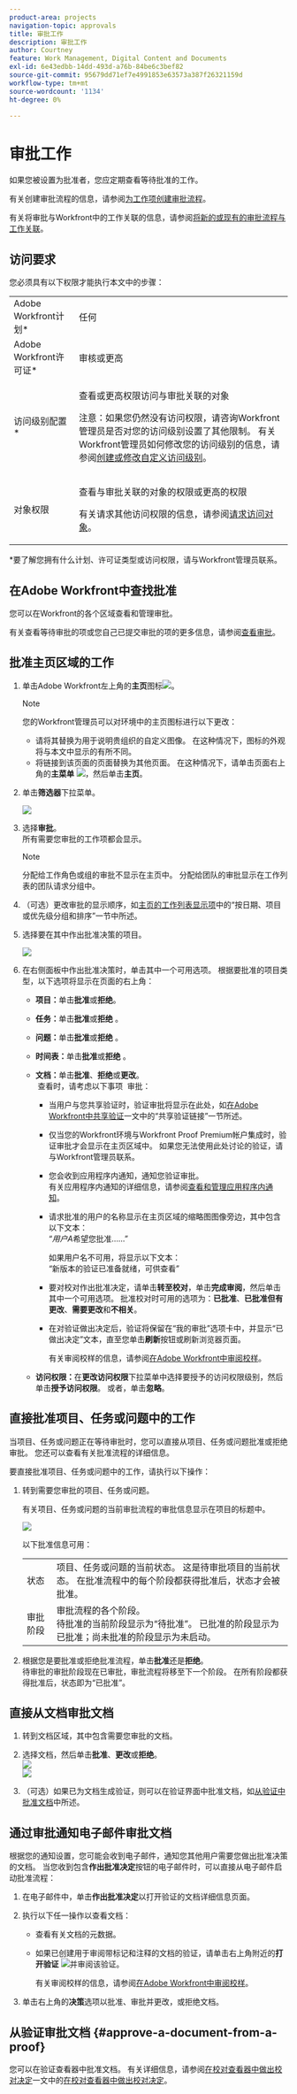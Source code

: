 ```yaml
---
product-area: projects
navigation-topic: approvals
title: 审批工作
description: 审批工作
author: Courtney
feature: Work Management, Digital Content and Documents
exl-id: 6e43edbb-14dd-493d-a76b-84be6c3bef82
source-git-commit: 95679dd71ef7e4991853e63573a387f26321159d
workflow-type: tm+mt
source-wordcount: '1134'
ht-degree: 0%

---
```


# 审批工作

<!--
<p data-mc-conditions="QuicksilverOrClassic.Draft mode">(NOTE:&nbsp;From&nbsp;Courtney: Linked to Training sites/ articles , don't change title and link)</p>
-->

如果您被设置为批准者，您应定期查看等待批准的工作。

有关创建审批流程的信息，请参阅[为工作项创建审批流程](../../administration-and-setup/customize-workfront/configure-approval-milestone-processes/create-approval-processes.md)。

有关将审批与Workfront中的工作关联的信息，请参阅[将新的或现有的审批流程与工作关联](../../review-and-approve-work/manage-approvals/associate-approval-with-work.md)。

## 访问要求

您必须具有以下权限才能执行本文中的步骤：

<table style="table-layout:auto"> 
 <col> 
 <col> 
 <tbody> 
  <tr> 
   <td role="rowheader">Adobe Workfront计划*</td> 
   <td> <p>任何</p> </td> 
  </tr> 
  <tr> 
   <td role="rowheader">Adobe Workfront许可证*</td> 
   <td> <p>审核或更高</p> </td> 
  </tr> 
  <tr> 
   <td role="rowheader">访问级别配置*</td> 
   <td> <p>查看或更高权限访问与审批关联的对象</p> <p>注意：如果您仍然没有访问权限，请咨询Workfront管理员是否对您的访问级别设置了其他限制。 有关Workfront管理员如何修改您的访问级别的信息，请参阅<a href="../../administration-and-setup/add-users/configure-and-grant-access/create-modify-access-levels.md" class="MCXref xref">创建或修改自定义访问级别</a>。</p> </td> 
  </tr> 
  <tr> 
   <td role="rowheader">对象权限</td> 
   <td> <p>查看与审批关联的对象的权限或更高的权限</p> <p>有关请求其他访问权限的信息，请参阅<a href="../../workfront-basics/grant-and-request-access-to-objects/request-access.md" class="MCXref xref">请求访问对象</a>。</p> </td> 
  </tr> 
 </tbody> 
</table>

&#42;要了解您拥有什么计划、许可证类型或访问权限，请与Workfront管理员联系。

## 在Adobe Workfront中查找批准

您可以在Workfront的各个区域查看和管理审批。

有关查看等待审批的项或您自己已提交审批的项的更多信息，请参阅[查看审批](../../review-and-approve-work/manage-approvals/view-approvals.md)。

## 批准主页区域的工作

1. 单击Adobe Workfront左上角的&#x200B;**主页**&#x200B;图标![](assets/home-icon-30x29.png)。

   >[!NOTE]
   >
   >您的Workfront管理员可以对环境中的主页图标进行以下更改：
   >
   >   
   >* 请将其替换为用于说明贵组织的自定义图像。 在这种情况下，图标的外观将与本文中显示的有所不同。
   >* 将链接到该页面的页面替换为其他页面。 在这种情况下，请单击页面右上角的&#x200B;**主菜单** ![](assets/main-menu-icon.png)，然后单击&#x200B;**主页**。

1. 单击&#x200B;**筛选器**&#x200B;下拉菜单。

   ![](assets/displaying-work-items-filters-nwe-350x401.png)

1. 选择&#x200B;**审批**。\
   所有需要您审批的工作项都会显示。 

   >[!NOTE]
   >
   >分配给工作角色或组的审批不显示在主页中。 分配给团队的审批显示在工作列表的团队请求分组中。

1. （可选）更改审批的显示顺序，如[主页的工作列表显示项](../../workfront-basics/using-home/using-the-home-area/display-items-in-home-work-list.md)中的“按日期、项目或优先级分组和排序”一节中所述。
1. 选择要在其中作出批准决策的项目。

   ![](assets/task-approval-home-350x127.png)

1. 在右侧面板中作出批准决策时，单击其中一个可用选项。 根据要批准的项目类型，以下选项将显示在页面的右上角：

   * **项目：**&#x200B;单击&#x200B;**批准**&#x200B;或&#x200B;**拒绝**。

   * **任务：**&#x200B;单击&#x200B;**批准**&#x200B;或&#x200B;**拒绝** 。

   * **问题：**&#x200B;单击&#x200B;**批准**&#x200B;或&#x200B;**拒绝** 。

   * **时间表：**&#x200B;单击&#x200B;**批准**&#x200B;或&#x200B;**拒绝** 。

   * **文档：**&#x200B;单击&#x200B;**批准**、**拒绝**&#x200B;或&#x200B;**更改**。\
      查看时，请考虑以下事项  审批：

      * 当用户与您共享验证时，验证审批将显示在此处，如[在Adobe Workfront中共享验证](../../review-and-approve-work/proofing/managing-proofs-within-workfront/share-a-proof-in-workfront.md)一文中的“共享验证链接”一节所述。
      * 仅当您的Workfront环境与Workfront Proof Premium帐户集成时，验证审批才会显示在主页区域中。 如果您无法使用此处讨论的验证，请与Workfront管理员联系。
      * 您会收到应用程序内通知，通知您验证审批。\
        有关应用程序内通知的详细信息，请参阅[查看和管理应用程序内通知](../../workfront-basics/using-notifications/view-and-manage-in-app-notifications.md)。

      * 请求批准的用户的名称显示在主页区域的缩略图图像旁边，其中包含以下文本：\
        “*用户A*&#x200B;希望您批准……”

        <!--      
        <MadCap:conditionalText data-mc-conditions="QuicksilverOrClassic.Draft mode">      
        (NOTE:&nbsp;From&nbsp;Courtney: Is this true?)      
        </MadCap:conditionalText>      
        -->

        如果用户名不可用，将显示以下文本：\
        “新版本的验证已准备就绪，可供查看”
      * 要对校对作出批准决定，请单击&#x200B;**转至校对**，单击&#x200B;**完成审阅**，然后单击其中一个可用选项。 批准校对时可用的选项为：**已批准**、**已批准但有更改**、**需要更改**&#x200B;和&#x200B;**不相关**。

      * 在对验证做出决定后，验证将保留在“我的审批”选项卡中，并显示“已做出决定”文本，直至您单击&#x200B;**刷新**&#x200B;按钮或刷新浏览器页面。

        有关审阅校样的信息，请参阅[在Adobe Workfront中审阅校样](../../review-and-approve-work/proofing/reviewing-proofs-within-workfront/review-proofs-in-wf.md)。

   * **访问权限：**&#x200B;在&#x200B;**更改访问权限**&#x200B;下拉菜单中选择要授予的访问权限级别，然后单击&#x200B;**授予访问权限**。 或者，单击&#x200B;**忽略**。

## 直接批准项目、任务或问题中的工作

当项目、任务或问题正在等待审批时，您可以直接从项目、任务或问题批准或拒绝审批。 您还可以查看有关批准流程的详细信息。

要直接批准项目、任务或问题中的工作，请执行以下操作：

1. 转到需要您审批的项目、任务或问题。

   有关项目、任务或问题的当前审批流程的审批信息显示在项目的标题中。

   ![](assets/current-approval-process-in-project-header-with-stages-nwe-350x92.png)

   以下批准信息可用：

   <table style="table-layout:auto"> 
    <col> 
    <col> 
    <tbody> 
     <tr> 
      <td role="rowheader">状态</td> 
      <td>项目、任务或问题的当前状态。 这是待审批项目的当前状态。 在批准流程中的每个阶段都获得批准后，状态才会被批准。</td> 
     </tr> 
     <tr> 
      <td role="rowheader">审批阶段</td> 
      <td>审批流程的各个阶段。 <br>待批准的当前阶段显示为“待批准”。 已批准的阶段显示为已批准；尚未批准的阶段显示为未启动。</td> 
     </tr> 
    </tbody> 
   </table>

1. 根据您是要批准或拒绝批准流程，单击&#x200B;**批准**&#x200B;还是&#x200B;**拒绝**。\
   待审批的审批阶段现在已审批，审批流程将移至下一个阶段。 在所有阶段都获得批准后，状态即为“已批准”。

## 直接从文档审批文档 

1. 转到文档区域，其中包含需要您审批的文档。
1. 选择文档，然后单击&#x200B;**批准**、**更改**&#x200B;或&#x200B;**拒绝**。\
   ![](assets/approval-approve-document-350x215.png)\
   ![](assets/document-approval-350x199.png)

1. （可选）如果已为文档生成验证，则可以在验证界面中批准文档，如[从验证中批准文档](#approve-a-document-from-a-proof)中所述。

## 通过审批通知电子邮件审批文档

根据您的通知设置，您可能会收到电子邮件，通知您其他用户需要您做出批准决策的文档。 当您收到包含&#x200B;**作出批准决定**&#x200B;按钮的电子邮件时，可以直接从电子邮件启动批准流程：

1. 在电子邮件中，单击&#x200B;**作出批准决定**&#x200B;以打开验证的文档详细信息页面。
1. 执行以下任一操作以查看文档：

   * 查看有关文档的元数据。
   * 如果已创建用于审阅带标记和注释的文档的验证，请单击右上角附近的&#x200B;**打开验证** ![](assets/open-proof-icon-qs.png)并审阅该验证。

     <!--   
     <span style="color: #ff1493;" data-mc-conditions="QuicksilverOrClassic.Draft mode">[Andrzej, does it make sense to leave this here if it's s document approval?&nbsp;Would there never be a proof in that situation?]</span>   
     -->

     有关审阅校样的信息，请参阅[在Adobe Workfront中审阅校样](../../review-and-approve-work/proofing/reviewing-proofs-within-workfront/review-proofs-in-wf.md)。

1. 单击右上角的&#x200B;**决策**&#x200B;选项以批准、审批并更改，或拒绝文档。

## 从验证审批文档 {#approve-a-document-from-a-proof}

您可以在验证查看器中批准文档。 有关详细信息，请参阅[在校对查看器中做出校对决定](../../review-and-approve-work/proofing/reviewing-proofs-within-workfront/make-a-decision-on-a-proof/make-decisions-on-proof.md)一文中的[在校对查看器中做出校对决定](../../review-and-approve-work/proofing/reviewing-proofs-within-workfront/make-a-decision-on-a-proof/make-decisions-on-proof.md)。
